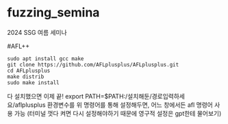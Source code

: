 # fuzzing_semina
2024 SSG 여름 세미나



#AFL++
```
sudo apt install gcc make
git clone https://github.com/AFLplusplus/AFLplusplus.git
cd AFLplusplus
make distrib
sudo make install
```

다 설치했으면 이제 끝!
export PATH=$PATH:/설치해둔/경로입력하세요/aflplusplus
환경변수를 위 명령어를 통해 설정해두면, 어느 창에서든 afl 명령어 사용 가능
(터미널 껏다 켜면 다시 설정해야하기 때문에 영구적 설정은 gpt한테 물어보기)


